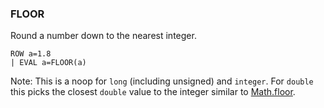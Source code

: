<!--
This is generated by ESQL’s AbstractFunctionTestCase. Do no edit it. See ../README.md for how to regenerate it.
-->

### FLOOR
Round a number down to the nearest integer.

```
ROW a=1.8
| EVAL a=FLOOR(a)
```
Note: This is a noop for `long` (including unsigned) and `integer`.
For `double` this picks the closest `double` value to the integer
similar to [Math.floor](https://docs.oracle.com/en/java/javase/11/docs/api/java.base/java/lang/Math.html#floor(double)).
